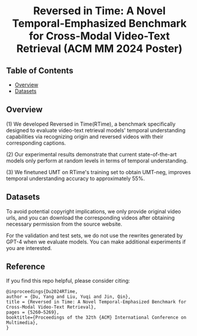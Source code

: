 
<h1 align="center">
  Reversed in Time: A Novel Temporal-Emphasized Benchmark for Cross-Modal Video-Text Retrieval (ACM MM 2024 Poster)
</h1>


## Table of Contents
- [Overview](#overview)
- [Datasets](#datasets)



## Overview

(1) We developed Reversed in Time(RTime), a benchmark specifically designed to evaluate video-text retrieval models' temporal understanding capabilities via recognizing origin and reversed videos with their corresponding captions.

(2) Our experimental results demonstrate that current state-of-the-art models only perform at random levels in terms of temporal understanding.

(3) We finetuned UMT on RTime's training set to obtain UMT-neg, improves temporal understanding accuracy to approximately 55%. 


## Datasets

To avoid potential copyright implications, we only provide original video urls, and you can download the corresponding videos after obtaining necessary permission from the source website.

For the validation and test sets, we do not use the rewrites generated by GPT-4 when we evaluate models. You can make additional experiments if you are interested.

## Reference
If you find this repo helpful, please consider citing:
```
@inproceedings{Du2024RTime,
author = {Du, Yang and Liu, Yuqi and Jin, Qin},
title = {Reversed in Time: A Novel Temporal-Emphasized Benchmark for Cross-Modal Video-Text Retrieval},
pages = {5260–5269},
booktitle={Proceedings of the 32th {ACM} International Conference on Multimedia},
}
```








